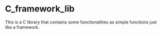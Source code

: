 # C_framework_lib
This is a C library that contains some functionalities as simple functions just like a framework.